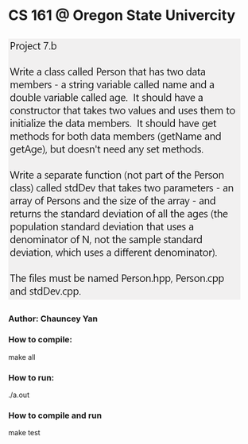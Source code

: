 # CS 161 @ Oregon State Univercity
## ![HW 7b Description](./7b.png)
### Author: Chauncey Yan
### How to compile:

make all

### How to run:

./a.out

### How to compile and run

make test

